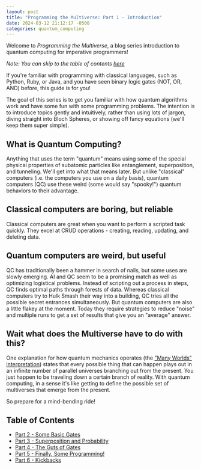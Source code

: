 ```yaml
---
layout: post
title: "Programming the Multiverse: Part 1 - Introduction"
date: 2024-03-12 21:12:17 -0500
categories: quantum_computing
---
```


Welcome to _Programming the Multiverse_, a blog series introduction to quantum computing for imperative programmers!

_Note: You can skip to the table of contents [here](#table-of-contents)_

If you're familiar with programming with classical languages, such as Python, Ruby, or Java, and you have seen binary logic gates (NOT, OR, AND) before, this guide is for you!

The goal of this series is to get you familiar with how quantum algorithms work and have some fun with some programming problems. The intention is to introduce topics gently and intuitively, rather than using lots of jargon, diving straight into Bloch Spheres, or showing off fancy equations (we'll keep them super simple).

## What is Quantum Computing?

Anything that uses the term "quantum" means using some of the special physical properties of subatomic particles like entanglement, superposition, and tunneling. We'll get into what that means later. But unlike "classical" computers (i.e. the computers you use on a daily basis), quantum computers (QC) use these weird (some would say "spooky!") quantum behaviors to their advantage.

## Classical computers are boring, but reliable

Classical computers are great when you want to perform a scripted task quickly. They excel at CRUD operations - creating, reading, updating, and deleting data.

## Quantum computers are weird, but useful

QC has traditionally been a hammer in search of nails, but some uses are slowly emerging. AI and QC seem to be a promising match as well as optimizing logistical problems. Instead of scripting out a process in steps, QC finds optimal paths through forests of data. Whereas classical computers try to Hulk Smash their way into a building, QC tries all the possible secret entrances simultaneously. But quantum computers are also a little flakey at the moment. Today they require strategies to reduce "noise" and multiple runs to get a set of results that give you an "average" answer.

## Wait what does the Multiverse have to do with this?

One explanation for how quantum mechanics operates (the ["Many Worlds" interpretation](https://en.wikipedia.org/wiki/Many-worlds_interpretation)) states that every possible thing that can happen plays out in an infinite number of parallel universes branching out from the present. You just happen to be traveling down a certain branch of reality. With quantum computing, in a sense it's like getting to define the possible set of multiverses that emerge from the present.

So prepare for a mind-bending ride!

## Table of Contents

- [Part 2 - Some Basic Gates](/programming-the-multiverse-part-2/)
- [Part 3 - Superposition and Probability](/programming-the-multiverse-part-3/)
- [Part 4 - The Guts of Gates](/programming-the-multiverse-part-4/)
- [Part 5 - Finally, Some Programming!](/programming-the-multiverse-part-5/)
- [Part 6 - Kickbacks](/programming-the-multiverse-part-6/)
